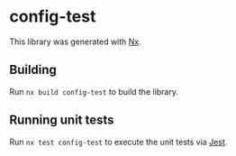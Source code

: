 # config-test

This library was generated with [Nx](https://nx.dev).

## Building

Run `nx build config-test` to build the library.

## Running unit tests

Run `nx test config-test` to execute the unit tests via [Jest](https://jestjs.io).
